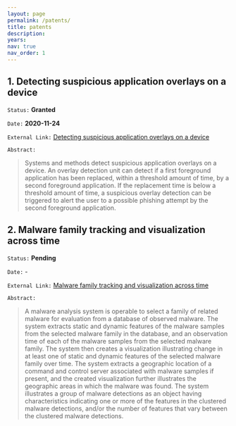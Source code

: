 ```yaml
---
layout: page
permalink: /patents/
title: patents
description: 
years: 
nav: true
nav_order: 1
---
```

<!-- _pages/publications.md -->
## 1. Detecting suspicious application overlays on a device
`Status:` **Granted**

`Date:`  **2020-11-24**

`External Link:` [Detecting suspicious application overlays on a device](https://patents.google.com/patent/US10846395B2/en?inventor=Nikolaos%20Chrysaidos)

`Abstract:`

> Systems and methods detect suspicious application overlays on a device. An overlay detection unit can detect if a first foreground application has been replaced, within a threshold amount of time, by a second foreground application. If the replacement time is below a threshold amount of time, a suspicious overlay detection can be triggered to alert the user to a possible phishing attempt by the second foreground application.

## 2. Malware family tracking and visualization across time
`Status:` **Pending**

`Date:`  -

`External Link:` [Malware family tracking and visualization across time](https://patents.google.com/patent/US20210019408A1/en?inventor=Nikolaos+Chrysaidos)

`Abstract:`

> A malware analysis system is operable to select a family of related malware for evaluation from a database of observed malware. The system extracts static and dynamic features of the malware samples from the selected malware family in the database, and an observation time of each of the malware samples from the selected malware family. The system then creates a visualization illustrating change in at least one of static and dynamic features of the selected malware family over time. The system extracts a geographic location of a command and control server associated with malware samples if present, and the created visualization further illustrates the geographic areas in which the malware was found. The system illustrates a group of malware detections as an object having characteristics indicating one or more of the features in the clustered malware detections, and/or the number of features that vary between the clustered malware detections.